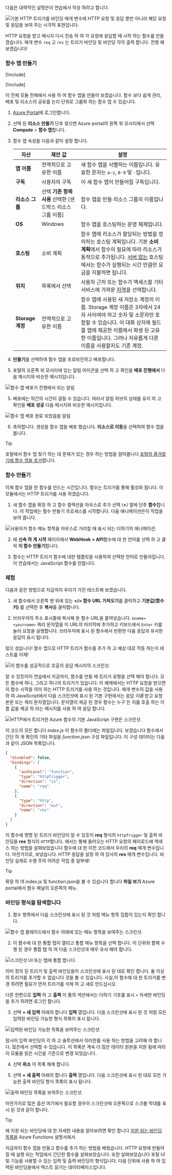 다음은 대략적인 설명은이 연습에서 작성 하려고 합니다.

![기본 HTTP 트리거를 바인딩 매개 변수에 HTTP 요청 및 응답 뿐만 아니라 해당 요청 및 응답을 보여 주는 시각적 표현입니다.](../media-draft/default-http-trigger-visual-small.PNG)

HTTP 요청을 받고 메시지 다시 전송 하 여 각 요청에 응답할 때 시작 하는 함수를 만들겠습니다. 매개 변수 `req` 고 `res` 는 트리거 바인딩 및 바인딩 각각 출력 합니다. 진행 해 보겠습니다!

### <a name="create-a-function-app"></a>함수 앱 만들기

[!include[](../../../includes/azure-sandbox-activate.md)]

[!include[](../../../includes/azure-sandbox-regions-first-mention-note.md)]

이 전체 모듈 전체에서 사용 하 여 함수 앱을 만들어 보겠습니다. 함수 보다 쉽게 관리, 배포 및 리소스의 공유를 논리 단위로 그룹화 하는 함수 앱 수 있습니다.

1. [Azure Portal](https://portal.azure.com/?azure-portal=true)에 로그인합니다.
1. 선택 된 **리소스 만들기** 단추 찾으면 Azure portal의 왼쪽 위 모서리에서 선택 **Compute** > **함수 앱**합니다.
1. 함수 앱 속성을 다음과 같이 설정 합니다.

    | 자산      | 제안 값  | 설명                                        |
    | ------------ |  ------- | -------------------------------------------------- |
    | **앱 이름** | 전역적으로 고유한 이름 | 새 함수 앱을 식별하는 이름입니다. 유효한 문자는 `a-z`, `0-9` 및 `-`입니다.  | 
    | **구독** | 사용자의 구독 | 이 새 함수 앱이 만들어질 구독입니다. | 
    | **리소스 그룹**|  선택 **기존 항목 사용** 선택한 <rgn>[샌드박스 리소스 그룹 이름]</rgn> | 함수 앱을 만들 리소스 그룹의 이름입니다. | 
    | **OS** | Windows | 함수 앱을 호스팅하는 운영 체제입니다.  |
    | **호스팅** |   소비 계획 | 함수 앱에 리소스가 할당되는 방법을 정의하는 호스팅 계획입니다. 기본 **소비 계획**에서 함수의 필요에 따라 리소스가 동적으로 추가됩니다. [서버 없는](https://azure.microsoft.com/overview/serverless-computing/) 호스팅에서는 함수가 실행되는 시간 만큼만 요금을 지불하면 됩니다.   |
    | **위치** | 목록에서 선택 | 사용자 근처 또는 함수가 액세스할 기타 서비스에 가까운 [지역](https://azure.microsoft.com/regions/)을 선택합니다. |
    | **Storage 계정** |  전역적으로 고유한 이름 |  함수 앱에 사용된 새 저장소 계정의 이름. Storage 계정 이름은 3자에서 24자 사이여야 하고 숫자 및 소문자만 포함할 수 있습니다. 이 대화 상자에 필드를 앱에 제공한 이름에서 파생 된 고유한 이름입니다. 그러나 자유롭게 다른 이름을 사용할지도 기존 계정. |


3. **만들기**를 선택하여 함수 앱을 프로비전하고 배포합니다.

4. 포털의 오른쪽 위 모서리에 있는 알림 아이콘을 선택 하 고 확인을 **배포 진행에서** 다음 메시지와 비슷한 메시지입니다.

![함수 앱 배포가 진행에서 되는 알림](../media-draft/func-app-deploy-progress-small.PNG)

5. 배포에는 약간의 시간이 걸릴 수 있습니다. 따라서 알림 허브의 상태를 유지 하 고 확인을 **배포 성공** 다음 메시지와 비슷한 메시지입니다.

![함수 앱 배포 완료 되었음을 알림](../media-draft/func-app-deploy-success-small.PNG)

6. 축하합니다. 생성을 함수 앱을 배포 했습니다. **리소스로 이동**을 선택하여 함수 앱을 봅니다.

>[!TIP]
>포털에서 함수 앱 찾기 하는 데 문제가 있는 경우 하는 방법을 알아봅니다 [포털의 즐겨찾기에 함수 앱을 추가](https://docs.microsoft.com/azure/azure-functions/functions-how-to-use-azure-function-app-settings#favorite)합니다.

### <a name="create-a-function"></a>함수 만들기

이제 함수 앱을 한 함수를 만드는 시간입니다. 함수는 트리거를 통해 활성화 됩니다. 이 모듈에서는 HTTP 트리거를 사용 하겠습니다.

1. 새 함수 앱을 확장 하 고 함수 컬렉션을 마우스로 추가 선택 (**+**) 옆에 단추 **함수**합니다. 이 작업에는 함수 만들기 프로세스를 시작합니다. 다음 애니메이션은이 작업을 보여 줍니다.

![사용자가 함수 메뉴 항목을 마우스로 가리킬 때 표시 되는 더하기의 애니메이션.](../media-draft/func-app-plus-hover-small.gif)

2. 에 **신속 하 게 시작** 페이지에서 **WebHook + API**함수에 대 한 언어를 선택 하 고 클릭 **이 함수 만들기**합니다.

3. 함수는 HTTP 트리거 함수에 대한 템플릿을 사용하여 선택한 언어로 만들어집니다. 이 연습에서는 JavaScript 함수를 만듭니다.

### <a name="try-it-out"></a>체험

다음과 같은 방법으로 지금까지 우리가 가진 테스트해 보겠습니다.

1. 새 함수에서 오른쪽 맨 위에 있는 **</> 함수 URL 가져오기**를 클릭하고 **기본값(함수 키)** 를 선택한 후 **복사**를 클릭합니다.

2. 브라우저의 주소 표시줄에 복사해 둔 함수 URL을 붙여넣습니다. `&name=<yourname>` 쿼리 문자열을 이 URL의 마지막에 추가하고 키보드에서 `Enter` 키를 눌러 요청을 실행합니다. 브라우저에 표시 된 함수에서 반환한 다음 응답과 유사한 응답이 표시 됩니다.  

많으 셨습니다! 함수 앱으로 HTTP 트리거 함수를 추가 하 고 예상 대로 작동 하는지 테스트를 이제!

![이 함수를 성공적으로 호출의 응답 메시지의 스크린샷.](../media-draft/default-http-trigger-response-small.PNG)

알 수 있듯이이 연습에서 지금까지, 함수를 만들 때 트리거 유형을 선택 해야 합니다. 모든 함수에 하나, 그리고 하나의 트리거가 있습니다. 이 예제에서는 HTTP 요청을 받으면이 함수 시작을 의미 하는 HTTP 트리거를 사용 하는 것입니다. 매개 변수의 값을 사용 하 여 JavaScript에서 다음 스크린샷에 표시 된 기본 구현에서는 응답 *이름* 받고 요청 본문 또는 쿼리 문자열입니다. 문자열이 제공 된 경우 함수는 누구 든 지를 호출 하는 이름 값을 제공 하 라는 메시지를 사용 하 여 응답 합니다.

![HTTP에서 트리거한 Azure 함수의 기본 JavaScript 구현은 스크린샷.](../media-draft/default-http-trigger-implementation-small.PNG)

이 코드의 모든 합니다 *index.js* 이 함수의 폴더에는 파일입니다. 보겠습니다 함수에서 간단 하 게 확인의 기타 파일을 *function.json* 구성 파일입니다. 이 구성 데이터는 다음과 같이 JSON 목록입니다.

```json
{
  "disabled": false,
  "bindings": [
    {
      "authLevel": "function",
      "type": "httpTrigger",
      "direction": "in",
      "name": "req"
    },
    {
      "type": "http",
      "direction": "out",
      "name": "res"
    }
  ]
}
```

이 함수에 명명 된 트리거 바인딩이 알 수 있듯이 **req** 형식의 `httpTrigger` 및 출력 바인딩을 **res** 형식의 `HTTP`합니다. 에서는 통해 들어오는 HTTP 요청의 페이로드에 액세스 하는 방법을 살펴보았습니다 함수에 대 한 이전 코드에서 우리의 **req** 매개 변수입니다. 마찬가지로, 보냈습니다. HTTP 응답을 설정 하 여 당사의 **res** 매개 변수입니다. 바인딩 실제로 수행 주의 어려운 작업 중 일부에!

>[!TIP]
>확장 하 여 index.js 및 function.json을 볼 수 있습니다 합니다 **파일 보기** Azure portal에서 함수 패널의 오른쪽의 메뉴.  

### <a name="explore-binding-types"></a>바인딩 형식을 탐색합니다

1. 함수 항목에서 다음 스크린샷에 표시 된 것 처럼 메뉴 항목 집합이 있는지 확인 합니다.

![함수 앱 블레이드에서 함수 아래에 있는 메뉴 항목을 보여주는 스크린샷.](../media-draft/func-menu-small.PNG)

2. 이 함수에 대 한 통합 탭이 열리고 통합 메뉴 항목을 선택 합니다. 이 단위와 함께 수행 된 경우 통합 탭 하 여 다음 스크린샷과 매우 유사 해야 합니다.

![스크린샷 UI 또는 탭에 통합 합니다.](../media-draft/func-integrate-tab-small.PNG)

이미 정의 된 트리거 및 출력 바인딩을이 스크린샷에 표시 된 대로 확인 합니다. 둘 이상의 트리거를 추가할 수 없습니다 것을 볼 수 있습니다. 사실,이 함수에 대 한 트리거를 변경 하려면 필요가 먼저 트리거를 삭제 하 고 새로 만드십시오.

다른 한편으로 **입력** 하 고 **출력** 이 폼의 섹션에서는 더하기 기호를 표시 `+` 자세한 바인딩을 추가 하려면 로그인 합니다.

3. 선택 **+ 새 입력** 아래의 합니다 **입력** 열입니다. 다음 스크린샷에 표시 된 것 처럼 모든 입력된 바인딩 가능한 형식 목록이 표시 됩니다.

![입력된 바인딩 가능한 목록을 보여주는 스크린샷.](../media-draft/func-input-bindings-selector-small.PNG)

잠시이 입력 바인딩의 각 하 고 솔루션에서 이러한를 사용 하는 방법을 고려해 야 합니다. 많은에서 선택할 수 있습니다. 이 목록은 계속 더 많은 데이터 원본을 지원 됨에 따라이 모듈을 읽은 시간을 기준으로 변경 되었습니다.

4. 선택 **취소** 이 목록 해제 합니다.

5. 선택 **+ 새 출력** 아래의 합니다 **출력** 열입니다. 다음 스크린샷에 표시 된 대로 모든 가능한 출력 바인딩 형식 목록이 표시 됩니다.

![출력 바인딩 목록을 보여주는 스크린샷.](../media-draft/func-output-bindings-selector-small.PNG)

마찬가지로 많은 옵션 여기에서 필요할 경우이 스크린샷에 오른쪽으로 스크롤 막대를 표시 된 것과 같이 합니다.

>[!TIP]
>에 지원 되는 바인딩에 대 한 자세한 내용을 알아보려면 확인 합니다 [지원 되는 바인딩 목록을](https://docs.microsoft.com/azure/azure-functions/functions-versions) Azure Functions 설명서에서.

지금까지 함수 앱을 만들고 함수를 추가 하는 방법을 배웠습니다. HTTP 요청에 만들어질 때 실행 되는 작업에서 간단한 함수를 살펴보았습니다. 또한 살펴보았습니다 포털 UI 및 기능을 사용할 수 있는 입력 및 출력 바인딩의 형식입니다. 다음 단위에 사용 하 여 입력된 바인딩을에서 텍스트 읽기는 데이터베이스입니다.
